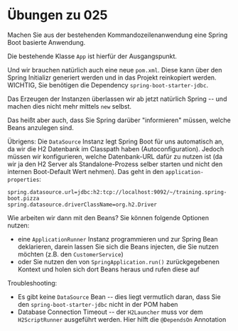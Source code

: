 # Übungen zu 025

Machen Sie aus der bestehenden Kommandozeilenanwendung eine Spring Boot basierte Anwendung.

Die bestehende Klasse `App` ist hierfür der Ausgangspunkt.

Und wir brauchen natürlich auch eine neue `pom.xml`. Diese kann über den Spring Initializr
generiert werden und in das Projekt reinkopiert werden. WICHTIG, Sie benötigen die Dependency
`spring-boot-starter-jdbc`.

Das Erzeugen der Instanzen überlassen wir ab jetzt natürlich Spring -- und machen dies nicht mehr
mittels `new` selbst.

Das heißt aber auch, dass Sie Spring darüber "informieren" müssen, welche Beans anzulegen sind.

Übrigens: Die `DataSource` Instanz legt Spring Boot für uns automatisch an, da wir die H2 Datenbank
im Classpath haben (Autoconfiguration). Jedoch müssen wir konfigurieren, welche Datenbank-URL dafür
zu nutzen ist (da wir ja den H2 Server als Standalone-Prozess selber starten und nicht den
internen Boot-Default Wert nehmen). Das geht in den `application-properties`:

````properties
spring.datasource.url=jdbc:h2:tcp://localhost:9092/~/training.spring-boot.pizza
spring.datasource.driverClassName=org.h2.Driver
````

Wie arbeiten wir dann mit den Beans? Sie können folgende Optionen nutzen:

* eine `ApplicationRunner` Instanz programmieren und zur Spring Bean deklarieren, darein lassen
  Sie sich die Beans injecten, die Sie nutzen möchten (z.B. den `CustomerService`)
* oder Sie nutzen den von `SpringApplication.run()` zurückgegebenen Kontext und holen sich dort
  Beans heraus und rufen diese auf

Troubleshooting:

* Es gibt keine `DataSource` Bean -- dies liegt vermutlich daran, dass Sie
  den `spring-boot-starter-jdbc` nicht in der POM haben
* Database Connection Timeout -- der `H2Launcher` muss vor dem `H2ScriptRunner` ausgeführt werden.
  Hier hilft die `@DependsOn` Annotation